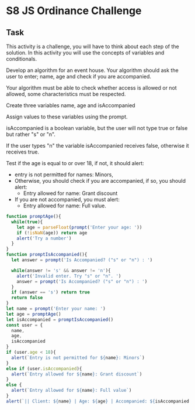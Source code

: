 # S8 JS Ordinance Challenge

## Task

This activity is a challenge, you will have to think about each step of the solution.
In this activity you will use the concepts of variables and conditionals.

Develop an algorithm for an event house. Your algorithm should ask the user to enter; name, age and check if you are accompanied.

Your algorithm must be able to check whether access is allowed or not allowed, some characteristics must be respected.

Create three variables name, age and isAccompanied

Assign values to these variables using the prompt.

isAccompanied is a boolean variable, but the user will not type true or false but rather "s" or "n".

If the user types "n" the variable isAccompanied receives false, otherwise it receives true.

Test if the age is equal to or over 18, if not, it should alert:
- entry is not permitted for names: Minors,
- Otherwise, you should check if you are accompanied, if so, you should alert:
   - Entry allowed for name: Grant discount
- If you are not accompanied, you must alert:
   - Entry allowed for name: Full value.

```js
function promptAge(){
  while(true){
    let age = parseFloat(prompt('Enter your age: '))
    if (!isNaN(age)) return age
    alert('Try a number')
  }
}
function promptIsAccompanied(){
  let answer = prompt('Is Accompanied? ("s" or "n") : ')

  while(answer != 's' && answer != 'n'){
    alert('Invalid enter. Try "s" or "n". ')
    answer = prompt('Is Accompanied? ("s" or "n") : ')
  }
  if (answer == 's') return true
  return false
}
let name = prompt('Enter your name: ')
let age = promptAge()
let isAccompanied = promptIsAccompanied()
const user = {
  name,
  age,
  isAccompanied
}
if (user.age < 18){
  alert(`Entry is not permitted for ${name}: Minors`)
}
else if (user.isAccompanied){
  alert(`Entry allowed for ${name}: Grant discount`)
}
else {
  alert(`Entry allowed for ${name}: Full value`)
}
alert(`|| Client: ${name} | Age: ${age} | Accompanied: ${isAccompanied ? 'Yes' : 'No'} ||`)
```